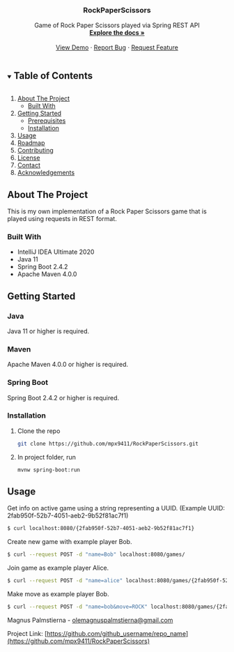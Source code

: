 <br />
<p align="center">
  <a href="https://github.com/mpx9411/RockPaperScissors">
  </a>

  <h3 align="center">RockPaperScissors</h3>

  <p align="center">
    Game of Rock Paper Scissors played via Spring REST API 
    <br />
    <a href="https://github.com/mpx9411/RockPaperScissors"><strong>Explore the docs »</strong></a>
    <br />
    <br />
    <a href="https://github.com/mpx9411/RockPaperScissors">View Demo</a>
    ·
    <a href="https://github.com/mpx9411/RockPaperScissors">Report Bug</a>
    ·
    <a href="https://github.com/mpx9411/RockPaperScissors">Request Feature</a>
  </p>
</p>



<!-- TABLE OF CONTENTS -->
<details open="open">
  <summary><h2 style="display: inline-block">Table of Contents</h2></summary>
  <ol>
    <li>
      <a href="#about-the-project">About The Project</a>
      <ul>
        <li><a href="#built-with">Built With</a></li>
      </ul>
    </li>
    <li>
      <a href="#getting-started">Getting Started</a>
      <ul>
        <li><a href="#prerequisites">Prerequisites</a></li>
        <li><a href="#installation">Installation</a></li>
      </ul>
    </li>
    <li><a href="#usage">Usage</a></li>
    <li><a href="#roadmap">Roadmap</a></li>
    <li><a href="#contributing">Contributing</a></li>
    <li><a href="#license">License</a></li>
    <li><a href="#contact">Contact</a></li>
    <li><a href="#acknowledgements">Acknowledgements</a></li>
  </ol>
</details>



<!-- ABOUT THE PROJECT -->
## About The Project

This is my own implementation of a Rock Paper Scissors game that is played using requests in REST format.


### Built With

* IntelliJ IDEA Ultimate 2020
* Java 11
* Spring Boot 2.4.2
* Apache Maven 4.0.0

<!-- GETTING STARTED -->
## Getting Started

### Java

Java 11 or higher is required.

### Maven

Apache Maven 4.0.0 or higher is required.

### Spring Boot

Spring Boot 2.4.2 or higher is required.

### Installation

1. Clone the repo
   ```sh
   git clone https://github.com/mpx9411/RockPaperScissors.git
   ```
2. In project folder, run 
   ```sh
   mvnw spring-boot:run
   ```



<!-- USAGE EXAMPLES -->
## Usage
Get info on active game using a string representing a UUID. (Example UUID: 2fab950f-52b7-4051-aeb2-9b52f81ac7f1)
```sh
$ curl localhost:8080/{2fab950f-52b7-4051-aeb2-9b52f81ac7f1}
```
Create new game with example player Bob.
```sh
$ curl --request POST -d "name=Bob" localhost:8080/games/
```
Join game as example player Alice.

```sh
$ curl --request POST -d "name=alice" localhost:8080/games/{2fab950f-52b7-4051-aeb2-9b52f81ac7f1}/join
```
Make move as example player Bob.

```sh
$ curl --request POST -d "name=bob&move=ROCK" localhost:8080/games/{2fab950f-52b7-4051-aeb2-9b52f81ac7f1}/move
```


Magnus Palmstierna - olemagnuspalmstierna@gmail.com

Project Link: [https://github.com/github_username/repo_name](https://github.com/mpx9411/RockPaperScissors)
